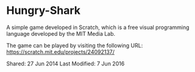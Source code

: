 # Hungry-Shark
A simple game developed in Scratch, which is a free visual programming language developed by the MIT Media Lab.

The game can be played by visiting the following URL:
https://scratch.mit.edu/projects/24092137/




Shared: 27 Jun 2014
Last Modified: 7 Jun 2016
